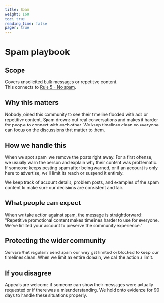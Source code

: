 ```yaml
---
title: Spam
weight: 160
toc: true
reading_time: false
pager: true
---
```


# Spam playbook

## Scope
Covers unsolicited bulk messages or repetitive content.  
This connects to [Rule 5 - No spam](/docs/policies/rules/05_no-spam/).

## Why this matters
Nobody joined this community to see their timeline flooded with ads or repetitive content. Spam drowns out real conversations and makes it harder for people to connect with each other. We keep timelines clean so everyone can focus on the discussions that matter to them.

## How we handle this
When we spot spam, we remove the posts right away. For a first offense, we usually warn the person and explain why their content was problematic. If someone keeps posting spam after being warned, or if an account is only here to advertise, we'll limit its reach or suspend it entirely.

We keep track of account details, problem posts, and examples of the spam content to make sure our decisions are consistent and fair.

## What people can expect
When we take action against spam, the message is straightforward: "Repetitive promotional content makes timelines harder to use for everyone. We've limited your account to preserve the community experience."

## Protecting the wider community
Servers that regularly send spam our way get limited or blocked to keep our timelines clean. When we limit an entire domain, we call the action a limit.

## If you disagree
Appeals are welcome if someone can show their messages were actually requested or if there was a misunderstanding. We hold onto evidence for 90 days to handle these situations properly.
